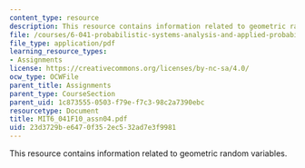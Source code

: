 ```yaml
---
content_type: resource
description: This resource contains information related to geometric random variables.
file: /courses/6-041-probabilistic-systems-analysis-and-applied-probability-fall-2010/23d3729be6470f352ec532ad7e3f9981_MIT6_041F10_assn04.pdf
file_type: application/pdf
learning_resource_types:
- Assignments
license: https://creativecommons.org/licenses/by-nc-sa/4.0/
ocw_type: OCWFile
parent_title: Assignments
parent_type: CourseSection
parent_uid: 1c873555-0503-f79e-f7c3-98c2a7390ebc
resourcetype: Document
title: MIT6_041F10_assn04.pdf
uid: 23d3729b-e647-0f35-2ec5-32ad7e3f9981
---
```

This resource contains information related to geometric random variables.